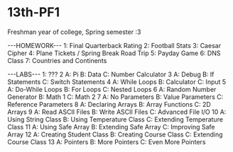 # 13th-PF1
Freshman year of college, Spring semester :3

---HOMEWORK---
1: Final Quarterback Rating
2: Football Stats
3: Caesar Cipher
4: Plane Tickets / Spring Break Road Trip
5: Payday Game
6: DNS Class
7: Countries and Continents

---LABS---
1: ???
2
  A: Pi
  B: Data
  C: Number Calculator
3
  A: Debug
  B: If Statements
  C: Switch Statements
4
  A: While Loops
  B: Calculator
  C: Input
5
  A: Do-While Loops
  B: For Loops
  C: Nested Loops
6
  A: Random Number Generator
  B: Math 1
  C: Math 2
7
  A: No Parameters
  B: Value Parameters
  C: Reference Parameters
8
  A: Declaring Arrays
  B: Array Functions
  C: 2D Arrays
9
  A: Read ASCII Files
  B: Write ASCII Files
  C: Advanced File I/O
10
  A: Using String Class
  B: Using Temperature Class
  C: Extending Temperature Class
11
  A: Using Safe Array
  B: Extending Safe Array
  C: Improving Safe Array
12
  A: Creating Student Class
  B: Creating Course Class
  C: Extending Course Class
13
  A: Pointers
  B: More Pointers
  C: Even More Pointers
